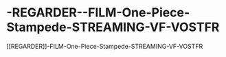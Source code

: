 # -REGARDER--FILM-One-Piece-Stampede-STREAMING-VF-VOSTFR
[[REGARDER]]-FILM-One-Piece-Stampede-STREAMING-VF-VOSTFR
